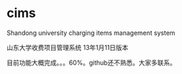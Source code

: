 cims
====

Shandong university charging items management system

山东大学收费项目管理系统 13年1月11日版本

目前功能大概完成。。。60%。github还不熟悉。大家多联系。
